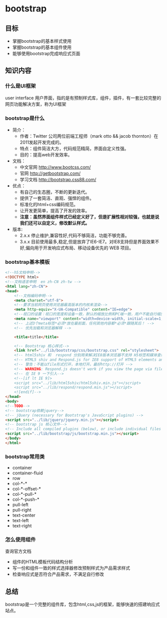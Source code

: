 # bootstrap

## 目标

- 掌握bootstrap的基本样式使用
- 掌握bootstrap的基本组件使用
- 能够使用bootstrap完成响应式页面

## 知识内容

### 什么是UI框架

user interface 用户界面，指的是有预制样式库，组件，插件，有一套比较完整的网页功能解决方案，称为UI框架

### bootstrap是什么

- 简介：  
    + 作者：Twitter  公司两位前端工程师（mark otto && jacob thornton）在2011发起开发完成的。
    + 特点：组件简洁大方，代码规范精简，界面自定义性强。
    + 目的：提高web开发效率。  
- 文档：  
    + 中文官网  http://www.bootcss.com/
    + 官网 http://getbootstrap.com/
    + 学习文档 http://bootstrap.css88.com/  
- 优点：  
    + 有自己的生态圈，不断的更新迭代。
    + 提供了一套简洁、直观、强悍的组件。
    + 标准化的html+css编码规范。
    + 让开发更简单，提高了开发的效率。
    + **注意：虽然界面组件样式已经定义好了，但是扩展性相对较强，也就是说我们还可以自定义，修改默认样式。**
- 版本:  
    + 2.x.x  停止维护,兼容性好,代码不够简洁，功能不够完善。
    + 3.x.x  目前使用最多,稳定,但是放弃了IE6-IE7。对IE8支持但是界面效果不好,偏向用于开发响应式布局、移动设备优先的 WEB 项目。

### bootstrap基本模板

````html
<!--h5文档申明-->
<!DOCTYPE html>
<!--文档语言申明  en zh-CN zh-tw -->
<html lang="zh-CN">
<head>
    <!--文档编码申明-->
    <meta charset="utf-8">
    <!--要求当前网页使用浏览器最高版本的内核来渲染-->
    <meta http-equiv="X-UA-Compatible" content="IE=edge">
    <!--视口的设置：视口的宽度和设备一致，默认的缩放比例和PC端一致，用户不能自行缩放-->
    <meta name="viewport" content="width=device-width, initial-scale=1, user-scalable=0">
    <!-- 上述3个meta标签*必须*放在最前面，任何其他内容都*必须*跟随其后！ -->
    <!-- 优先加载和浏览器解释 -->

    <title>title</title>

    <!-- Bootstrap 核心样式-->
    <link href="../lib/bootstrap/css/bootstrap.css" rel="stylesheet">
    <!-- html5shiv 和  respond 分别用来解决IE8版本浏览器不支持 H5标签和媒体查询的  不兼容问题-->
    <!-- HTML5 shiv and Respond.js for IE8 support of HTML5 elements and media queries -->
    <!-- 警告：不能以file形式打开，本地打开。最好http://打开 -->
    <!-- WARNING: Respond.js doesn't work if you view the page via file:// -->
    <!-- 在 IE 9 一下引入-->
    <!--[if lt IE 9]>
    <script src="../lib/html5shiv/html5shiv.min.js"></script>
    <script src="../lib/respond/respond.min.js"></script>
    <![endif]-->
</head>
<body>
<!--TODO-->
<!-- bootstrap依赖jquery-->
<!-- jQuery (necessary for Bootstrap's JavaScript plugins) -->
<script src="../lib/jquery/jquery.min.js"></script>
<!-- bootstrap js 核心文件-->
<!-- Include all compiled plugins (below), or include individual files as needed -->
<script src="../lib/bootstrap/js/bootstrap.min.js"></script>
</body>
</html>
````
### bootstrap常用类

- container
- container-fluid
- row
- col-\*-\*
- col-\*-offset-\*
- col-\*-pull-\*
- col-\*-push-\*
- pull-left
- pull-right
- text-center
- text-left
- text-right

### 怎么使用组件

查询官方文档

- 组件的HTML模板代码结构分析
- 写一份和组件一致的样式选择器修改预制样式为产品需求样式
- 检查响应式是否符合产品需求，不满足自行修改

## 总结

bootstrap是一个完整的组件库，包含html,css,js的框架，能够快速的搭建响应式站点。